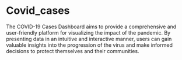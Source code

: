 # Covid_cases
The COVID-19 Cases Dashboard aims to provide a comprehensive and user-friendly platform for visualizing the impact of the pandemic. By presenting data in an intuitive and interactive manner, users can gain valuable insights into the progression of the virus and make informed decisions to protect themselves and their communities.
